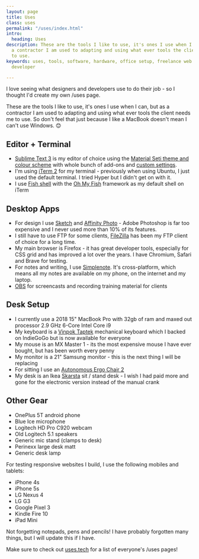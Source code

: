 ```yaml
---
layout: page
title: Uses
class: uses
permalink: "/uses/index.html"
intro:
  heading: Uses
description: These are the tools I like to use, it's ones I use when I can, but as
  a contractor I am used to adapting and using what ever tools the client needs me
  to use.
keywords: uses, tools, software, hardware, office setup, freelance web designer, frontend
  developer

---
```

I love seeing what designers and developers use to do their job - so I thought I'd create my own /uses page.

These are the tools I like to use, it's ones I use when I can, but as a contractor I am used to adapting and using what ever tools the client needs me to use. So don't feel that just because I like a MacBook doesn't mean I can't use Windows. 😊

## Editor + Terminal
 - [Sublime Text 3](https://www.sublimetext.com/3) is my editor of choice using the [Material Seti theme and colour scheme](https://packagecontrol.io/packages/Material%20Theme) with whole bunch of add-ons and [custom settings](https://gist.github.com/juanfernandes/ba413678c7686f0c96b0 "GitHub gist with my custom sublime settings").
 - I'm using [iTerm 2](https://iterm2.com/) for my terminal - previously when using Ubuntu, I just used the default terminal. I tried Hyper but I didn't get on with it.
- I use [Fish shell](https://fishshell.com/) with the [Oh My Fish](https://github.com/oh-my-fish/oh-my-fish) framework as my default shell on iTerm

## Desktop Apps

- For design I use [Sketch](https://www.sketch.com/) and [Affinity Photo](https://affinity.serif.com/en-gb/photo/) - Adobe Photoshop is far too expensive and I never used more than 10% of its features.
- I still have to use FTP for some clients, [FileZilla](https://filezilla-project.org/) has been my FTP client of choice for a long time.
- My main browser is Firefox - it has great developer tools, especially for CSS grid and has improved a lot over the years. I have Chromium, Safari and Brave for testing.
- For notes and writing, I use [Simplenote](https://simplenote.com/). It's cross-platform, which means all my notes are available on my phone, on the internet and my laptop.
- [OBS](https://obsproject.com/) for screencasts and recording training material for clients

## Desk Setup

- I currently use a 2018 15" MacBook Pro with 32gb of ram and maxed out processor 2.9 GHz 6-Core Intel Core i9
- My keyboard is a [Vinpok Taptek](https://www.vinpok.com/products/vinpok-taptek-thinnest-wireless-mac-mechanical-keyboard) mechanical keyboard which I backed on IndieGoGo but is now available for everyone
- My mouse is an MX Master 1 - its the most expensive mouse I have ever bought, but has been worth every penny
- My monitor is a 21" Samsung monitor - this is the next thing I will be replacing
- For sitting I use an [Autonomous Ergo Chair 2](https://www.autonomous.ai?rid=b98811)
- My desk is an Ikea [Skarsta](https://www.ikea.com/gb/en/p/skarsta-desk-sit-stand-white-s59324818/) sit / stand desk - I wish I had paid more and gone for the electronic version instead of the manual crank

## Other Gear

- OnePlus 5T android phone
- Blue Ice microphone
- Logitech HD Pro C920 webcam
- Old Logitech 5.1 speakers
- Generic mic stand (clamps to desk)
- Perinexx large desk matt
- Generic desk lamp

For testing responsive websites I build, I use the following mobiles and tablets:

- iPhone 4s
- iPhone 5s
- LG Nexus 4
- LG G3
- Google Pixel 3
- Kindle Fire 10
- iPad Mini

Not forgetting notepads, pens and pencils! I have probably forgotten many things, but I will update this if I have.

Make sure to check out [uses.tech](https://uses.tech/) for a list of everyone's /uses pages!